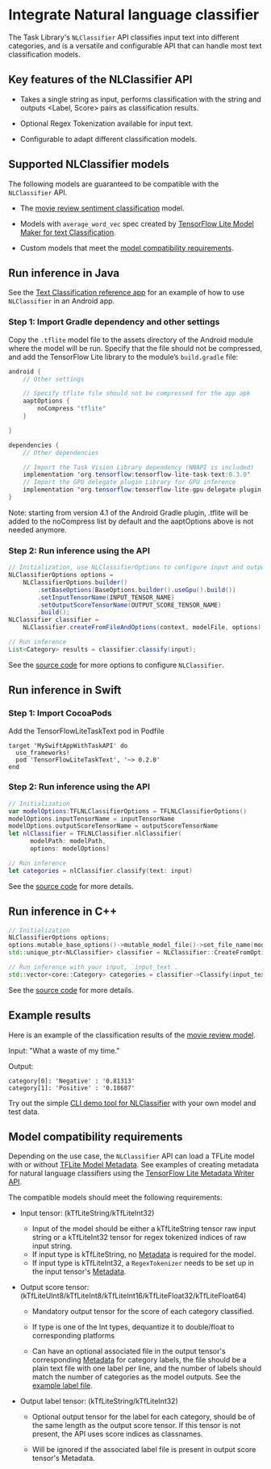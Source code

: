 # Integrate Natural language classifier

The Task Library's `NLClassifier` API classifies input text into different
categories, and is a versatile and configurable API that can handle most text
classification models.

## Key features of the NLClassifier API

*   Takes a single string as input, performs classification with the string and
    outputs <Label, Score> pairs as classification results.

*   Optional Regex Tokenization available for input text.

*   Configurable to adapt different classification models.

## Supported NLClassifier models

The following models are guaranteed to be compatible with the `NLClassifier`
API.

*   The <a href="../../examples/text_classification/overview">movie review
    sentiment classification</a> model.

*   Models with `average_word_vec` spec created by
    [TensorFlow Lite Model Maker for text Classification](https://www.tensorflow.org/lite/models/modify/model_maker/text_classification).

*   Custom models that meet the
    [model compatibility requirements](#model-compatibility-requirements).

## Run inference in Java

See the
[Text Classification reference app](https://github.com/tensorflow/examples/blob/master/lite/examples/text_classification/android/lib_task_api/src/main/java/org/tensorflow/lite/examples/textclassification/client/TextClassificationClient.java)
for an example of how to use `NLClassifier` in an Android app.

### Step 1: Import Gradle dependency and other settings

Copy the `.tflite` model file to the assets directory of the Android module
where the model will be run. Specify that the file should not be compressed, and
add the TensorFlow Lite library to the module’s `build.gradle` file:

```java
android {
    // Other settings

    // Specify tflite file should not be compressed for the app apk
    aaptOptions {
        noCompress "tflite"
    }

}

dependencies {
    // Other dependencies

    // Import the Task Vision Library dependency (NNAPI is included)
    implementation 'org.tensorflow:tensorflow-lite-task-text:0.3.0'
    // Import the GPU delegate plugin Library for GPU inference
    implementation 'org.tensorflow:tensorflow-lite-gpu-delegate-plugin:0.3.0'
}
```

Note: starting from version 4.1 of the Android Gradle plugin, .tflite will be
added to the noCompress list by default and the aaptOptions above is not needed
anymore.

### Step 2: Run inference using the API

```java
// Initialization, use NLClassifierOptions to configure input and output tensors
NLClassifierOptions options =
    NLClassifierOptions.builder()
        .setBaseOptions(BaseOptions.builder().useGpu().build())
        .setInputTensorName(INPUT_TENSOR_NAME)
        .setOutputScoreTensorName(OUTPUT_SCORE_TENSOR_NAME)
        .build();
NLClassifier classifier =
    NLClassifier.createFromFileAndOptions(context, modelFile, options);

// Run inference
List<Category> results = classifier.classify(input);
```

See the
[source code](https://github.com/tensorflow/tflite-support/blob/master/tensorflow_lite_support/java/src/java/org/tensorflow/lite/task/text/nlclassifier/NLClassifier.java)
for more options to configure `NLClassifier`.

## Run inference in Swift

### Step 1: Import CocoaPods

Add the TensorFlowLiteTaskText pod in Podfile

```
target 'MySwiftAppWithTaskAPI' do
  use_frameworks!
  pod 'TensorFlowLiteTaskText', '~> 0.2.0'
end
```

### Step 2: Run inference using the API

```swift
// Initialization
var modelOptions:TFLNLClassifierOptions = TFLNLClassifierOptions()
modelOptions.inputTensorName = inputTensorName
modelOptions.outputScoreTensorName = outputScoreTensorName
let nlClassifier = TFLNLClassifier.nlClassifier(
      modelPath: modelPath,
      options: modelOptions)

// Run inference
let categories = nlClassifier.classify(text: input)
```

See the
[source code](https://github.com/tensorflow/tflite-support/blob/master/tensorflow_lite_support/ios/task/text/nlclassifier/Sources/TFLNLClassifier.h)
for more details.

## Run inference in C++

```c++
// Initialization
NLClassifierOptions options;
options.mutable_base_options()->mutable_model_file()->set_file_name(model_path);
std::unique_ptr<NLClassifier> classifier = NLClassifier::CreateFromOptions(options).value();

// Run inference with your input, `input_text`.
std::vector<core::Category> categories = classifier->Classify(input_text);
```

See the
[source code](https://github.com/tensorflow/tflite-support/blob/master/tensorflow_lite_support/cc/task/text/nlclassifier/nl_classifier.h)
for more details.

## Example results

Here is an example of the classification results of the
[movie review model](https://www.tensorflow.org/lite/examples/text_classification/overview).

Input: "What a waste of my time."

Output:

```
category[0]: 'Negative' : '0.81313'
category[1]: 'Positive' : '0.18687'
```

Try out the simple
[CLI demo tool for NLClassifier](https://github.com/tensorflow/tflite-support/blob/master/tensorflow_lite_support/examples/task/text/desktop/README.md#nlclassifier)
with your own model and test data.

## Model compatibility requirements

Depending on the use case, the `NLClassifier` API can load a TFLite model with
or without [TFLite Model Metadata](../../models/convert/metadata). See examples
of creating metadata for natural language classifiers using the
[TensorFlow Lite Metadata Writer API](../../models/convert/metadata_writer_tutorial.ipynb#nl_classifiers).

The compatible models should meet the following requirements:

*   Input tensor: (kTfLiteString/kTfLiteInt32)

    -   Input of the model should be either a kTfLiteString tensor raw input
        string or a kTfLiteInt32 tensor for regex tokenized indices of raw input
        string.
    -   If input type is kTfLiteString, no
        [Metadata](../../models/convert/metadata) is required for the model.
    -   If input type is kTfLiteInt32, a `RegexTokenizer` needs to be set up in
        the input tensor's
        [Metadata](https://www.tensorflow.org/lite/models/convert/metadata_writer_tutorial#natural_language_classifiers).

*   Output score tensor:
    (kTfLiteUInt8/kTfLiteInt8/kTfLiteInt16/kTfLiteFloat32/kTfLiteFloat64)

    -   Mandatory output tensor for the score of each category classified.

    -   If type is one of the Int types, dequantize it to double/float to
        corresponding platforms

    -   Can have an optional associated file in the output tensor's
        corresponding [Metadata](../../models/convert/metadata) for category
        labels, the file should be a plain text file with one label per line,
        and the number of labels should match the number of categories as the
        model outputs. See the
        [example label file](https://github.com/tensorflow/tflite-support/blob/master/tensorflow_lite_support/metadata/python/tests/testdata/nl_classifier/labels.txt).

*   Output label tensor: (kTfLiteString/kTfLiteInt32)

    -   Optional output tensor for the label for each category, should be of the
        same length as the output score tensor. If this tensor is not present,
        the API uses score indices as classnames.

    -   Will be ignored if the associated label file is present in output score
        tensor's Metadata.
